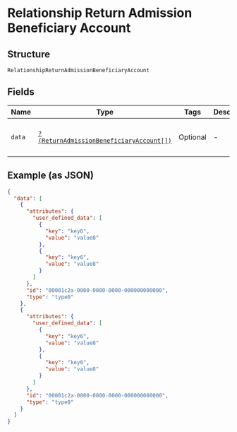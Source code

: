 
# Relationship Return Admission Beneficiary Account

## Structure

`RelationshipReturnAdmissionBeneficiaryAccount`

## Fields

| Name | Type | Tags | Description | Getter | Setter |
|  --- | --- | --- | --- | --- | --- |
| `data` | [`?(ReturnAdmissionBeneficiaryAccount[])`](../../doc/models/return-admission-beneficiary-account.md) | Optional | - | getData(): ?array | setData(?array data): void |

## Example (as JSON)

```json
{
  "data": [
    {
      "attributes": {
        "user_defined_data": [
          {
            "key": "key6",
            "value": "value8"
          },
          {
            "key": "key6",
            "value": "value8"
          }
        ]
      },
      "id": "00001c2a-0000-0000-0000-000000000000",
      "type": "type0"
    },
    {
      "attributes": {
        "user_defined_data": [
          {
            "key": "key6",
            "value": "value8"
          },
          {
            "key": "key6",
            "value": "value8"
          }
        ]
      },
      "id": "00001c2a-0000-0000-0000-000000000000",
      "type": "type0"
    }
  ]
}
```

